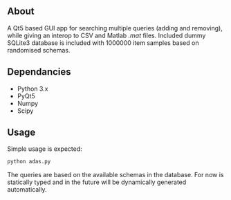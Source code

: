 ## About

A Qt5 based GUI app for searching multiple queries (adding and removing), while giving an interop to CSV and Matlab *.mat* files. Included dummy SQLite3 database is included with 1000000 item samples based on randomised schemas.

## Dependancies

* Python 3.x
* PyQt5
* Numpy
* Scipy

## Usage

Simple usage is expected:

```python
python adas.py
```

The queries are based on the available schemas in the database. For now is statically typed and in the future will be dynamically generated automatically.

